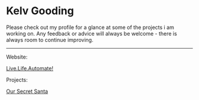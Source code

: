 # Kelv Gooding

Please check out my profile for a glance at some of the projects i am working on. Any feedback or advice will always be welcome - there is always room to continue improving.

---


Website:

[Live.Life.Automate!](https://livelifeautomate.co.uk/)

Projects:

[Our Secret Santa](https://www.oursecretsanta.co.uk/)

<!---
KGoodz93/KGoodz93 is a ✨ special ✨ repository because its `README.md` (this file) appears on your GitHub profile.
You can click the Preview link to take a look at your changes.
--->
